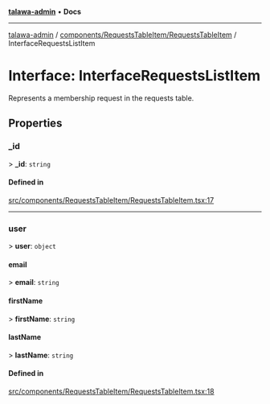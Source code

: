 [**talawa-admin**](../../../../README.md) • **Docs**

***

[talawa-admin](../../../../modules.md) / [components/RequestsTableItem/RequestsTableItem](../README.md) / InterfaceRequestsListItem

# Interface: InterfaceRequestsListItem

Represents a membership request in the requests table.

## Properties

### \_id

\> **\_id**: `string`

#### Defined in

[src/components/RequestsTableItem/RequestsTableItem.tsx:17](https://github.com/PalisadoesFoundation/talawa-admin/blob/ec91a82db6f7a7a061fbb4ea9639f2bff335faa5/src/components/RequestsTableItem/RequestsTableItem.tsx#L17)

***

### user

\> **user**: `object`

#### email

\> **email**: `string`

#### firstName

\> **firstName**: `string`

#### lastName

\> **lastName**: `string`

#### Defined in

[src/components/RequestsTableItem/RequestsTableItem.tsx:18](https://github.com/PalisadoesFoundation/talawa-admin/blob/ec91a82db6f7a7a061fbb4ea9639f2bff335faa5/src/components/RequestsTableItem/RequestsTableItem.tsx#L18)
